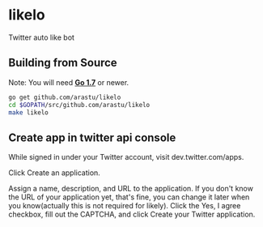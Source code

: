 # likelo
Twitter auto like bot

## Building from Source

Note: You will need **[Go 1.7](https://golang.org/dl/)** or newer.

```bash
go get github.com/arastu/likelo
cd $GOPATH/src/github.com/arastu/likelo
make likelo
```

## Create app in twitter api console
While signed in under your Twitter account, visit dev.twitter.com/apps.

Click Create an application.

Assign a name, description, and URL to the application. If you don't know the URL of your application yet, that's fine, you can change it later when you know(actually this is not required for likely). Click the Yes, I agree checkbox, fill out the CAPTCHA, and click Create your Twitter application.

